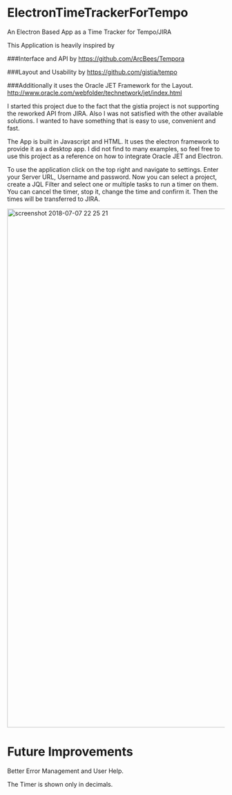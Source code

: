 # ElectronTimeTrackerForTempo
An Electron Based App as a Time Tracker for Tempo/JIRA


This Application is heavily inspired by 

###Interface and API by
https://github.com/ArcBees/Tempora

###Layout and Usability by
https://github.com/gistia/tempo

###Additionally it uses the Oracle JET Framework for the Layout.
http://www.oracle.com/webfolder/technetwork/jet/index.html


I started this project due to the fact that the gistia project is not supporting the reworked API from JIRA. Also I was not satisfied with the other available solutions. I wanted to have something that is easy to use, convenient and fast.

The App is built in Javascript and HTML. It uses the electron framework to provide it as a desktop app. I did not find to many examples, so feel free to use this project as a reference on how to integrate Oracle JET and Electron.

To use the application click on the top right and navigate to settings. Enter your Server URL, Username and password. Now you can select a project, create a JQL Filter and select one or multiple tasks to run a timer on them. You can cancel the timer, stop it, change the time and confirm it. Then the times will be transferred to JIRA.

<img width="1202" alt="screenshot 2018-07-07 22 25 21" src="https://user-images.githubusercontent.com/2444534/42414411-3da70484-8235-11e8-9bd9-dad707c4dc80.png">



# Future Improvements
Better Error Management and User Help.

The Timer is shown only in decimals.
